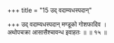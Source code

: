 +++
title = "15 उद् वदाम्यधस्पदान्"

+++
उद् वदाम्यधस्पदान् मण्डूको गोशफादिव ।  
अथोपचक्रा आसासैश्चावन्ध इवाहतः ॥ ॥ १५ ॥